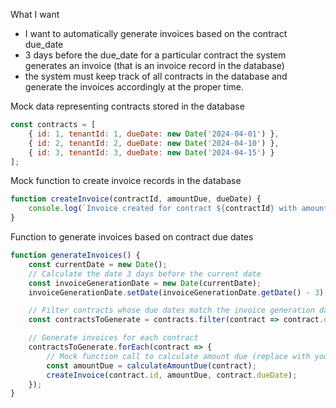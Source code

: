What I want
- I want to automatically generate invoices based on the contract due_date
- 3 days before the due_date for a particular contract the system generates an invoice (that is an invoice record in the database)
- the system must keep track of all contracts in the database and generate the invoices accordingly at the proper time.

Mock data representing contracts stored in the database 
```javascript
const contracts = [
    { id: 1, tenantId: 1, dueDate: new Date('2024-04-01') },
    { id: 2, tenantId: 2, dueDate: new Date('2024-04-10') },
    { id: 3, tenantId: 3, dueDate: new Date('2024-04-15') }
];
```

Mock function to create invoice records in the database
```javascript
function createInvoice(contractId, amountDue, dueDate) {
    console.log(`Invoice created for contract ${contractId} with amount ${amountDue} due on ${dueDate}`);
}
```

Function to generate invoices based on contract due dates
```javascript
function generateInvoices() {
    const currentDate = new Date();
    // Calculate the date 3 days before the current date
    const invoiceGenerationDate = new Date(currentDate);
    invoiceGenerationDate.setDate(invoiceGenerationDate.getDate() - 3);

    // Filter contracts whose due dates match the invoice generation date
    const contractsToGenerate = contracts.filter(contract => contract.dueDate.getTime() === invoiceGenerationDate.getTime());

    // Generate invoices for each contract
    contractsToGenerate.forEach(contract => {
        // Mock function call to calculate amount due (replace with your own logic)
        const amountDue = calculateAmountDue(contract);
        createInvoice(contract.id, amountDue, contract.dueDate);
    });
}
```